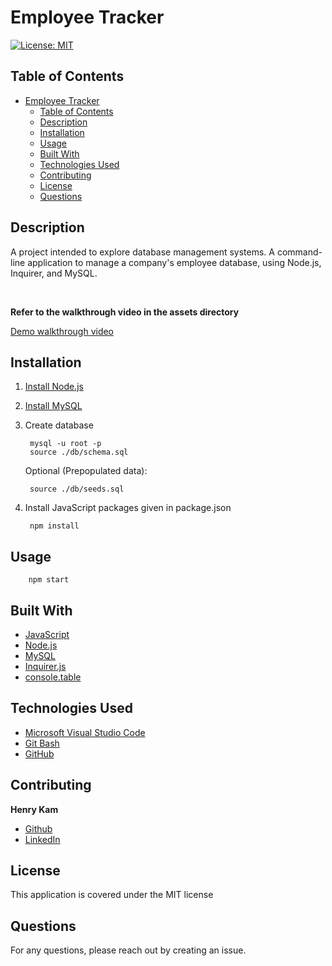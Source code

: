 # Employee Tracker

[![License: MIT](https://img.shields.io/badge/License-MIT-yellow.svg)](https://opensource.org/licenses/MIT)

## Table of Contents

- [Employee Tracker](#employee-tracker)
  - [Table of Contents](#table-of-contents)
  - [Description](#description)
  - [Installation](#installation)
  - [Usage](#usage)
  - [Built With](#built-with)
  - [Technologies Used](#technologies-used)
  - [Contributing](#contributing)
  - [License](#license)
  - [Questions](#questions)
  

## Description

A project intended to explore database management systems. A command-line application to manage a company's employee database, using Node.js, Inquirer, and MySQL.

 <br />

**Refer to the walkthrough video in the assets directory**


[Demo walkthrough video](https://youtu.be/hZvm1KwLuFs)




## Installation

1. [Install Node.js](https://nodejs.org/en/download/)
2. [Install MySQL](https://www.mysql.com)

3. Create database
   
        mysql -u root -p
        source ./db/schema.sql
    
    Optional (Prepopulated data):

        source ./db/seeds.sql

4. Install JavaScript packages given in package.json

        npm install

## Usage

        npm start



## Built With

* [JavaScript](https://developer.mozilla.org/en-US/docs/Web/JavaScript)
* [Node.js](https://nodejs.org/en/)
* [MySQL](https://www.mysql.com)
* [Inquirer.js](https://www.npmjs.com/package/inquirer)
* [console.table](https://www.npmjs.com/package/console.table)



## Technologies Used

* [Microsoft Visual Studio Code](https://code.visualstudio.com/)
* [Git Bash](https://git-scm.com/downloads)
* [GitHub](https://github.com/)

## Contributing


**Henry Kam**

- [Github](https://github.com/gulpinhenry)
- [LinkedIn](https://www.linkedin.com/in/kamhenry/)


## License

This application is covered under the MIT license

## Questions

For any questions, please reach out by creating an issue.
